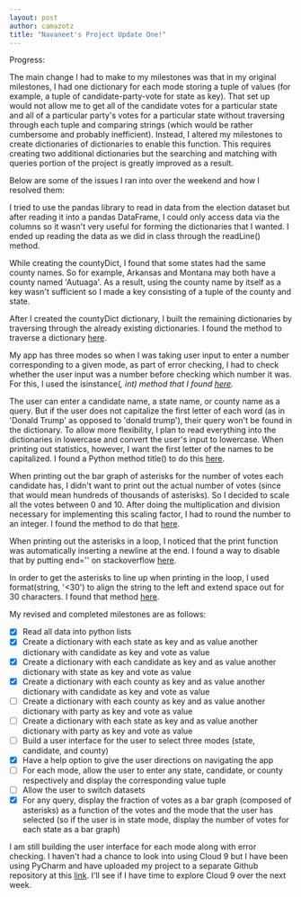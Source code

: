 ```yaml
---
layout: post
author: camazotz
title: "Navaneet's Project Update One!"
---
```


Progress:

The main change I had to make to my milestones was that in my original milestones, I had one dictionary for each mode storing a tuple of values (for example, a tuple of candidate-party-vote for state as key). That set up would not allow me to get all of the candidate votes for a particular state and all of a particular party's votes for a particular state without traversing through each tuple and comparing strings (which would be rather cumbersome and probably inefficient). Instead, I altered my milestones to create dictionaries of dictionaries to enable this function. This requires creating two additional dictionaries but the searching and matching with queries portion of the project is greatly improved as a result.

Below are some of the issues I ran into over the weekend and how I resolved them:

I tried to use the pandas library to read in data from the election dataset but after reading it into a pandas DataFrame, I could only access data via the columns so it wasn't very useful for forming the dictionaries that I wanted. I ended up reading the data as we did in class through the readLine() method.

While creating the countyDict, I found that some states had the same county names. So for example, Arkansas and Montana may both have a county named 'Autuaga'. As a result, using the county name by itself as a key wasn't sufficient so I made a key consisting of a tuple of the county and state.

After I created the countyDict dictionary, I built the remaining dictionaries by traversing through the already existing dictionaries. I found the method to traverse a dictionary [here](http://stackoverflow.com/questions/4992739/how-to-traverse-through-dict).

My app has three modes so when I was taking user input to enter a number corresponding to a given mode, as part of error checking, I had to check whether the user input was a number before checking which number it was. For this, I used the isinstance(<var>, int) method that I found [here](http://stackoverflow.com/questions/3501382/checking-whether-a-variable-is-an-integer-or-not).

The user can enter a candidate name, a state name, or county name as a query. But if the user does not capitalize the first letter of each word (as in 'Donald Trump' as opposed to 'donald trump'), their query won't be found in the dictionary. To allow more flexibility, I plan to read everything into the dictionaries in lowercase and convert the user's input to lowercase. When printing out statistics, however, I want the first letter of the names to be capitalized. I found a Python method title() to do this [here](http://stackoverflow.com/questions/1549641/how-to-capitalize-the-first-letter-of-each-word-in-a-string-python).

When printing out the bar graph of asterisks for the number of votes each candidate has, I didn't want to print out the actual number of votes (since that would mean hundreds of thousands of asterisks). So I decided to scale all the votes between 0 and 10. After doing the multiplication and division necessary for implementing this scaling factor, I had to round the number to an integer. I found the method to do that [here](http://stackoverflow.com/questions/31818050/python-2-7-round-number-to-nearest-integer).

When printing out the asterisks in a loop, I noticed that the print function was automatically inserting a newline at the end. I found a way to disable that by putting end='' on stackoverflow [here](http://stackoverflow.com/questions/12032214/python-3-print-new-output-on-same-line).

In order to get the asterisks to line up when printing in the loop, I used format(string, '<30') to align the string to the left and extend space out for 30 characters. I found that method [here](https://www.safaribooksonline.com/library/view/python-cookbook-3rd/9781449357337/ch02s13.html).

My revised and completed milestones are as follows:

- [x] Read all data into python lists
- [x] Create a dictionary with each state as key and as value another dictionary with candidate as key and vote as value
- [x] Create a dictionary with each candidate as key and as value another dictionary with state as key and vote as value
- [x] Create a dictionary with each county as key and as value another dictionary with candidate as key and vote as value
- [ ] Create a dictionary with each county as key and as value another dictionary with party as key and vote as value
- [ ] Create a dictionary with each state as key and as value another dictionary with party as key and vote as value
- [ ] Build a user interface for the user to select three modes (state, candidate, and county)
- [x] Have a help option to give the user directions on navigating the app
- [ ] For each mode, allow the user to enter any state, candidate, or county respectively and display the corresponding value tuple
- [ ] Allow the user to switch datasets
- [x] For any query, display the fraction of votes as a bar graph (composed of asterisks) as a function of the votes and the mode that the user has selected (so if the user is in state mode, display the number of votes for each state as a bar graph)

I am still building the user interface for each mode along with error checking. I haven't had a chance to look into using Cloud 9 but I have been using PyCharm and have uploaded my project to a separate Github repository at this [link](https://github.com/camazotz/ElectionStats2016.git). I'll see if I have time to explore Cloud 9 over the next week.
